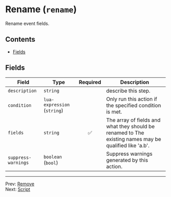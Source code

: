 # Rename (`rename`)

Rename event fields.


## Contents

- [Fields](#fields)




## Fields


| Field | Type | Required | Description |
|---|---|:---:|---|
| `description` | `string` |  | describe this step. |
| `condition` | `lua-expression` (`string`) |  | Only run this action if the specified condition is met. |
| `fields` | `string` | ✅ | The array of fields and what they should be renamed to The existing names may be qualified like 'a.b'. |
| `suppress-warnings` | `boolean` (`bool`) |  | Suppress warnings generated by this action. |








---
Prev: [Remove](remove.md)  
Next: [Script](script.md)  
